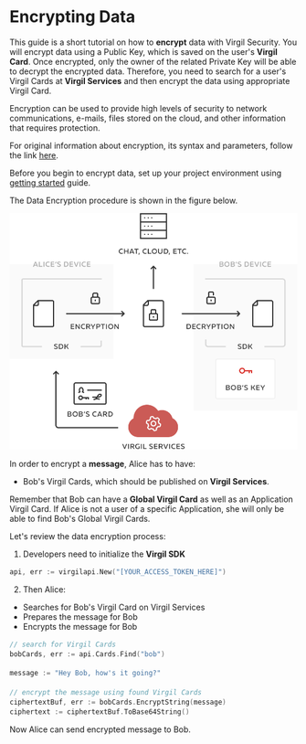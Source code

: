 # Encrypting Data

This guide is a short tutorial on how to **encrypt** data with Virgil Security. You will encrypt data using a Public Key, which is saved on the user's **Virgil Card**. Once encrypted, only the owner of the related Private Key will be able to decrypt the encrypted data. Therefore, you need to search for a user's Virgil Cards at **Virgil Services** and then encrypt the data using appropriate Virgil Card.

Encryption can be used to provide high levels of security to network communications, e-mails, files stored on the cloud, and other information that requires protection.

For original information about encryption, its syntax and parameters, follow the link [here](https://github.com/VirgilSecurity/virgil/blob/wiki/wiki/glossary.md#encryption).

Before you begin to encrypt data, set up your project environment using [getting started](/documentation/guides/configuration/client-configuration.md) guide.

The Data Encryption procedure is shown in the figure below.

![Virgil Encryption Intro](/documentation/img/Encryption_introduction.png "Data encryption")

In order to encrypt a **message**, Alice has to have:
 - Bob's Virgil Cards, which should be published on **Virgil Services**.

Remember that Bob can have a **Global Virgil Card** as well as an Application Virgil Card. If Alice is not a user of a specific Application, she will only be able to find Bob's Global Virgil Cards.

Let's review the data encryption process:

1. Developers need to initialize the **Virgil SDK**

```go
api, err := virgilapi.New("[YOUR_ACCESS_TOKEN_HERE]")
```


2. Then Alice:

  -  Searches for Bob's Virgil Card on Virgil Services
  -  Prepares the message for Bob
  -  Encrypts the message for Bob

  ```go
  // search for Virgil Cards
  bobCards, err := api.Cards.Find("bob")

  message := "Hey Bob, how's it going?"

  // encrypt the message using found Virgil Cards
  ciphertextBuf, err := bobCards.EncryptString(message)
  ciphertext := ciphertextBuf.ToBase64String()
  ```

Now Alice can send encrypted message to Bob.
